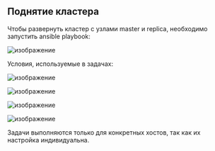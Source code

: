 ## Поднятие кластера

Чтобы развернуть кластер с узлами master и replica, необходимо запустить ansible playbook:

![изображение](https://github.com/user-attachments/assets/890cadd4-30d9-4d31-978e-46598ff42407)

Условия, используемые в задачах:

![изображение](https://github.com/user-attachments/assets/8e9a97f5-09c3-4c11-8baa-c7235b7c7fcf)

![изображение](https://github.com/user-attachments/assets/be2f5183-6d8a-4e00-a8d3-4ab9cf8bcfc4)

![изображение](https://github.com/user-attachments/assets/e6f988a0-149d-4bc5-8885-0610aa3e4173)

![изображение](https://github.com/user-attachments/assets/07c24f89-6760-4b6d-826a-0bc04eaf31eb)

Задачи выполняются только для конкретных хостов, так как их настройка индивидуальна.
